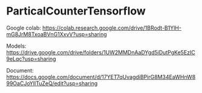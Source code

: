 # ParticalCounterTensorflow

Google colab: https://colab.research.google.com/drive/1BRodt-B1YlH-mG8JrM8TxoaBVnG1XxvV?usp=sharing

Models: https://drive.google.com/drive/folders/1UW2MMDnAaDYgd5iDutPgKe5EzIC9eLqc?usp=sharing

Document: https://docs.google.com/document/d/17YET7qUvagdiBPirG8M34EaWHnW899OaCJoYIlTuZeQ/edit?usp=sharing
